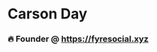 <h1>Carson Day</h1>
<h3>🔥 Founder @ <a href="https://fyresocial.xyz">https://fyresocial.xyz</a></h3>
